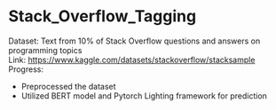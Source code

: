 # Stack_Overflow_Tagging

Dataset: Text from 10% of Stack Overflow questions and answers on programming topics <br>
Link: https://www.kaggle.com/datasets/stackoverflow/stacksample <br>
Progress:
<ul> 
  <li>Preprocessed the dataset</li>
  <li>Utilized BERT model and Pytorch Lighting framework for prediction</li>
</ul>
